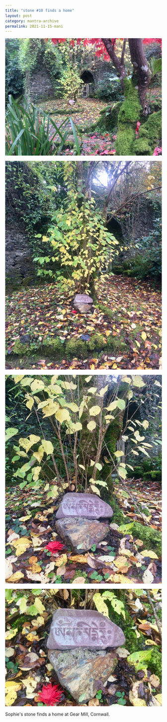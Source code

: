 ```yaml
---
title: "stone #10 finds a home"
layout: post
category: mantra-archive
permalink: 2021-11-15-mani
---
```


![home 1](/assets/images/mani/mani10/stone10-destination1.jpg)  

![home 2](/assets/images/mani/mani10/stone10-destination2.jpg)  

![home 3](/assets/images/mani/mani10/stone10-destination3.jpg)  

![home 4](/assets/images/mani/mani10/stone10-destination4.jpg)  

Sophie's stone finds a home at Gear Mill, Cornwall.  

